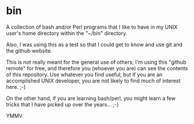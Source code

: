 # bin
A collection of bash and/or Perl programs that I like to have in my UNIX user's home directory within the "~/bin" directory.

Also, I was using this as a test so that I could get to know and use git and the github website.

This is not really meant for the general use of others; I'm using this "github remote" for free, and therefore you (whoever you are) can see the contents of this repository. Use whatever you find useful, but if you are an accomplished UNIX developer, you are not likely to find much of interest here. ;-)

On the other hand, if you are learning bash/perl, you might learn a few tricks that I have picked up over the years... ;-)

YMMV
